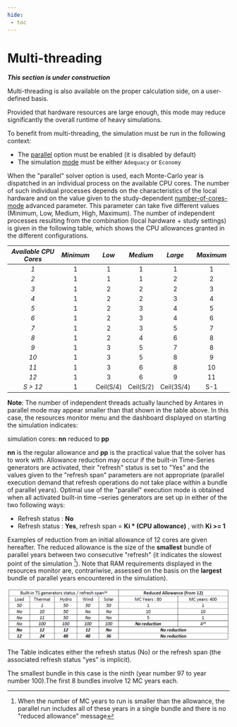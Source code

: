 ```yaml
---
hide:
 - toc
---
```


# Multi-threading

[//]: # (TODO: update this page if needed)
_**This section is under construction**_

Multi-threading is also available on the proper calculation side, on a user-defined basis.

Provided that hardware resources are large enough, this mode may reduce significantly the overall runtime of heavy simulations.

To benefit from multi-threading, the simulation must be run in the following context:

- The [parallel](../08-command-line.md#simulation) option must be enabled (it is disabled by default)
- The simulation [mode](../04-parameters.md#mode) must be either `Adequacy` or `Economy`

When the "parallel" solver option is used, each Monte-Carlo year is dispatched in an individual process on the available CPU cores.
The number of such individual processes depends on the characteristics of the local hardware and on the value given to
the study-dependent [number-of-cores-mode](../04-parameters.md#number-of-cores-mode) advanced parameter.
This parameter can take five different values (Minimum, Low, Medium, High, Maximum).
The number of independent processes resulting from the combination (local hardware + study settings) is given in the
following table, which shows the CPU allowances granted in the different configurations.

| _Available CPU Cores_ | _Minimum_ |   _Low_   | _Medium_  |  _Large_   | _Maximum_ |
|:---------------------:|:---------:|:---------:|:---------:|:----------:|:---------:|
|          _1_          |     1     |     1     |     1     |     1      |     1     |
|          _2_          |     1     |     1     |     1     |     2      |     2     |
|          _3_          |     1     |     2     |     2     |     2      |     3     |
|          _4_          |     1     |     2     |     2     |     3      |     4     |
|          _5_          |     1     |     2     |     3     |     4      |     5     |
|          _6_          |     1     |     2     |     3     |     4      |     6     |
|          _7_          |     1     |     2     |     3     |     5      |     7     |
|          _8_          |     1     |     2     |     4     |     6      |     8     |
|          _9_          |     1     |     3     |     5     |     7      |     8     |
|         _10_          |     1     |     3     |     5     |     8      |     9     |
|         _11_          |     1     |     3     |     6     |     8      |    10     |
|         _12_          |     1     |     3     |     6     |     9      |    11     |
|      _S &gt; 12_      |     1     | Ceil(S/4) | Ceil(S/2) | Ceil(3S/4) |    S-1    |

**Note**: The number of independent threads actually launched by Antares in parallel mode may appear smaller than that shown in the table above. In this case, the resources monitor menu and the dashboard displayed on starting the simulation indicates:

simulation cores: **nn** reduced to **pp**

**nn** is the regular allowance and **pp** is the practical value that the solver has to work with. Allowance reduction may occur if the built-in Time-Series generators are activated, their "refresh" status is set to "Yes" and the values given to the "refresh span" parameters are not appropriate (parallel execution demand that refresh operations do not take place within a bundle of parallel years). Optimal use of the "parallel" execution mode is obtained when all activated built-in time –series generators are set up in either of the two following ways:
- Refresh status : **No**
- Refresh status : **Yes**, refresh span = **Ki \* (CPU allowance)** , with **Ki &gt;= 1**

Examples of reduction from an initial allowance of 12 cores are given hereafter. The reduced allowance is the size of the **smallest** bundle of parallel years between two consecutive "refresh" (it indicates the slowest point of the simulation [^23]). Note that RAM requirements displayed in the resources monitor are, contrariwise, assessed on the basis on the **largest** bundle of parallel years encountered in the simulation).

![Reduced_Allowance](Reduced_Allowance.png)

The Table indicates either the refresh status (No) or the refresh span (the associated refresh status "yes" is implicit).



[^23]: When the number of MC years to run is smaller than the allowance, the parallel run includes all of these years in a single bundle and there is no "reduced allowance" message

[^24]:
The smallest bundle in this case is the ninth (year number 97 to year number 100).The first 8 bundles involve 12 MC years each.
